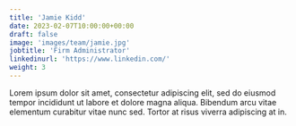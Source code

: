 ```yaml
---
title: 'Jamie Kidd'
date: 2023-02-07T10:00:00+00:00
draft: false
image: 'images/team/jamie.jpg'
jobtitle: 'Firm Administrator'
linkedinurl: 'https://www.linkedin.com/'
weight: 3
---
```


Lorem ipsum dolor sit amet, consectetur adipiscing elit, sed do eiusmod tempor incididunt ut labore et dolore magna aliqua. Bibendum arcu vitae elementum curabitur vitae nunc sed. Tortor at risus viverra adipiscing at in.
